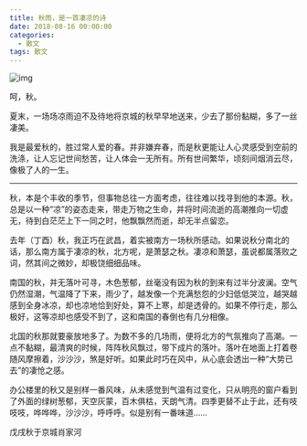 ```yaml
---
title: 秋雨，是一首凄凉的诗
date: 2018-08-16 00:00:00
categories:
  - 散文
tags: 散文
---
```


![img](/imgs/1537800043006.jpg)

呵，秋。

夏末，一场场凉雨迫不及待地将京城的秋早早地送来，少去了那份黏糊，多了一丝凄美。

我是最爱秋的，胜过常人爱的春。并非嫌弃春，而是秋更能让人心灵感受到空前的洗涤，让人忘记世间愁苦，让人体会一无所有。所有世间繁华，顷刻间烟消云尽，像极了人的一生。

---

秋，本是个丰收的季节，但事物总往一方面考虑，往往难以找寻到他的本源。秋，总是以一种“凉”的姿态走来，带走万物之生命，并将时间流逝的高潮推向一切虚无，待到白茫茫上下一同之时，他飘飘然而逝，却无半点留恋。

<!-- more -->

去年（丁酉）秋，我正巧在武昌，着实被南方一场秋所感动。如果说秋分南北的话，那么南方属于凄凉的秋，北方呢，是萧瑟之秋。凄凉和萧瑟，虽说都属落败之词，然其间之微妙，却极饶细细品味。

南国的秋，并无落叶可寻，木色葱郁，丝毫没有因为秋的到来有过半分波澜。空气仍然湿潮，气温降了下来，雨少了，越发像一个充满愁怨的少妇低低哭泣，越哭越感到全身冰凉，却也凉地恰到好处，算不上寒，却是透骨的。如果不停行走，那么极好，这等凉却也感受不到了，这和南国的春倒也有几分相像。

北国的秋那就要豪放地多了。为数不多的几场雨，便将北方的气氛推向了高潮。一点不黏糊，最清爽的时候，阵阵秋风飘过，带下成片的落叶。落叶在地面上打着卷随风摩擦着，沙沙沙，煞是好听。如果此时巧在风中，从心底会透出一种“大势已去”的凄怆之感。

办公楼里的秋又是别样一番风味，从未感觉到气温有过变化，只从明亮的窗户看到了外面的绿树葱郁，天空灰蒙，百木俱枯，天朗气清。四季更替不止于此，还有吱吱吱，哗哗哗，沙沙沙，呼呼呼。似是别有一番味道……

戊戌秋于京城肖家河